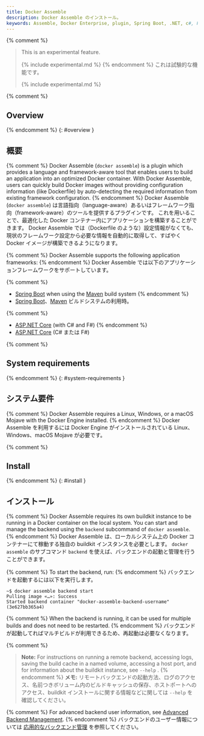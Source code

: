 ```yaml
---
title: Docker Assemble
description: Docker Assemble のインストール。
keywords: Assemble, Docker Enterprise, plugin, Spring Boot, .NET, c#, F#
---
```


{% comment %}
>This is an experimental feature.
>
>{% include experimental.md %}
{% endcomment %}
>これは試験的な機能です。
>
>{% include experimental.md %}

{% comment %}
## Overview
{% endcomment %}
{: #overview }
## 概要

{% comment %}
Docker Assemble (`docker assemble`) is a plugin which provides a language and framework-aware tool that enables users to build an application into an optimized Docker container. With Docker Assemble, users can quickly build Docker images without providing configuration information (like Dockerfile) by auto-detecting the required information from existing framework configuration.
{% endcomment %}
Docker Assemble (`docker assemble`) は言語指向（language-aware）あるいはフレームワーク指向（framework-aware）のツールを提供するプラグインです。
これを用いることで、最適化した Docker コンテナー内にアプリケーションを構築することができます。
Docker Assemble では（Dockerfile のような）設定情報がなくても、現状のフレームワーク設定から必要な情報を自動的に取得して、すばやく Docker イメージが構築できるようになります。

{% comment %}
Docker Assemble supports the following application frameworks:
{% endcomment %}
Docker Assemble では以下のアプリケーションフレームワークをサポートしています。

{% comment %}
- [Spring Boot](https://spring.io/projects/spring-boot) when using the [Maven](https://maven.apache.org/) build system
{% endcomment %}
- [Spring Boot](https://spring.io/projects/spring-boot)、[Maven](https://maven.apache.org/) ビルドシステムの利用時。

{% comment %}
- [ASP.NET Core](https://docs.microsoft.com/en-us/aspnet/core) (with C# and F#)
{% endcomment %}
- [ASP.NET Core](https://docs.microsoft.com/en-us/aspnet/core) (C# または F#)

{% comment %}
## System requirements
{% endcomment %}
{: #system-requirements }
## システム要件

{% comment %}
Docker Assemble requires a Linux, Windows, or a macOS Mojave with the Docker Engine installed.
{% endcomment %}
Docker Assemble を利用するには Docker Engine がインストールされている Linux、Windows、macOS Mojave が必要です。

{% comment %}
## Install
{% endcomment %}
{: #install }
## インストール

{% comment %}
Docker Assemble requires its own buildkit instance to be running in a Docker container on the local system. You can start and manage the backend using the `backend` subcommand of `docker assemble`.
{% endcomment %}
Docker Assemble は、ローカルシステム上の Docker コンテナーにて稼動する独自の buildkit インスタンスを必要とします。
`docker assemble` のサブコマンド `backend` を使えば、バックエンドの起動と管理を行うことができます。

{% comment %}
To start the backend, run:
{% endcomment %}
バックエンドを起動するには以下を実行します。

```
~$ docker assemble backend start
Pulling image «…»: Success
Started backend container "docker-assemble-backend-username" (3e627bb365a4)
```

{% comment %}
When the backend is running, it can be used for multiple builds and does not need to be restarted.
{% endcomment %}
バックエンドが起動してればマルチビルドが利用できるため、再起動は必要なくなります。

{% comment %}
> **Note:** For instructions on running a remote backend, accessing logs, saving the build cache in a named volume, accessing a host port, and for information about the buildkit instance, see `--help` .
{% endcomment %}
> **メモ:** リモートバックエンドの起動方法、ログのアクセス、名前つきボリューム内のビルドキャッシュの保存、ホストポートへのアクセス、buildkit インストールに関する情報などに関しては `--help` を確認してください。

{% comment %}
For advanced backend user information, see [Advanced Backend Management](/assemble/adv-backend-manage/).
{% endcomment %}
バックエンドのユーザー情報については [応用的なバックエンド管理](/assemble/adv-backend-manage/) を参照してください。
